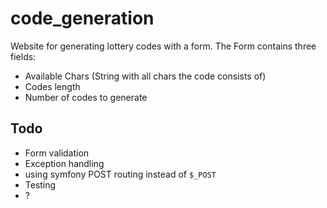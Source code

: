 # code_generation

Website for generating lottery codes with a form.
The Form contains three fields:
- Available Chars (String with all chars the code consists of)
- Codes length
- Number of codes to generate

## Todo
- Form validation
- Exception handling
- using symfony POST routing instead of `$_POST`
- Testing
- ?